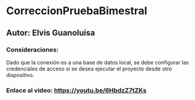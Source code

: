 # CorreccionPruebaBimestral
## Autor: Elvis Guanoluisa
### Consideraciones:
Dado que la conexión es a una base de datos local, se debe configurar las credenciales de acceso si se desea ejecutar el proyecto desde otro dispositivo.
### Enlace al video: https://youtu.be/6HbdzZ7tZKs
